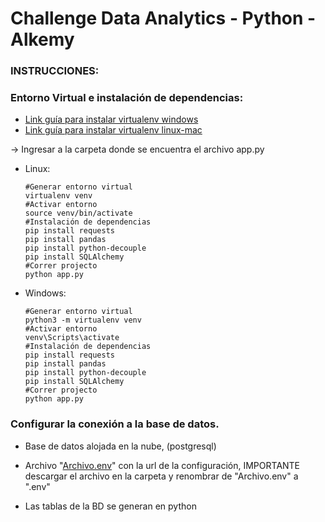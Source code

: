 # Challenge Data Analytics - Python - Alkemy
### INSTRUCCIONES:
### Entorno Virtual e instalación de dependencias:
- [Link guía para instalar virtualenv windows](https://help.dreamhost.com/hc/es/articles/115000695551-Instalar-y-usar-virtualenv-con-Python-3)
- [Link guía para instalar virtualenv linux-mac](https://rukbottoland.com/blog/tutorial-de-python-virtualenv/)

-> Ingresar a la carpeta donde se encuentra el archivo app.py
- Linux: 
      
      #Generar entorno virtual     
      virtualenv venv
      #Activar entorno
      source venv/bin/activate 
      #Instalación de dependencias
      pip install requests
      pip install pandas 
      pip install python-decouple 
      pip install SQLAlchemy
      #Correr projecto
      python app.py
      
      
- Windows:


      #Generar entorno virtual   
      python3 -m virtualenv venv
      #Activar entorno
      venv\Scripts\activate
      #Instalación de dependencias
      pip install requests
      pip install pandas 
      pip install python-decouple 
      pip install SQLAlchemy
      #Correr projecto
      python app.py
      
### Configurar la conexión a la base de datos.
- Base de datos alojada en la nube, (postgresql)

- Archivo "[Archivo.env](https://drive.google.com/file/d/1fPRdCx6onmjJzPXaU-jrANLVP8OQXLty/view?usp=sharing)" con la url de la configuración, IMPORTANTE descargar el archivo en la carpeta y renombrar de "Archivo.env" a ".env"

- Las tablas de la BD se generan en python

